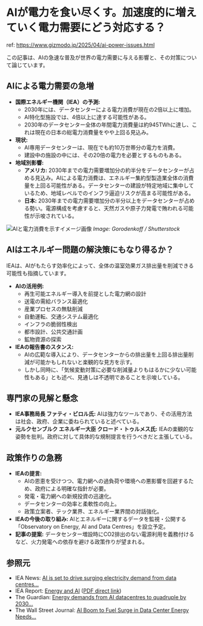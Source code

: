 # AIが電力を食い尽くす。加速度的に増えていく電力需要にどう対応する？

ref: <https://www.gizmodo.jp/2025/04/ai-power-issues.html>

この記事は、AIの急速な普及が世界の電力需要に与える影響と、その対策について論じています。

## AIによる電力需要の急増

* **国際エネルギー機関（IEA）の予測:**
  * 2030年には、データセンターによる電力消費が現在の2倍以上に増加。
  * AI特化型施設では、4倍以上に達する可能性がある。
  * 2030年のデータセンター全体の年間電力消費量は約945TWhに達し、これは現在の日本の総電力消費量をやや上回る見込み。
* **現状:**
  * AI専用データセンターは、現在でも約10万世帯分の電力を消費。
  * 建設中の施設の中には、その20倍の電力を必要とするものもある。
* **地域別影響:**
  * **アメリカ:** 2030年までの電力需要増加分の約半分をデータセンターが占める見込み。AIによる電力消費は、エネルギー集約型製造業全体の消費量を上回る可能性がある。データセンターの建設が特定地域に集中しているため、地域レベルでのインフラ逼迫リスクが高まる可能性がある。
  * **日本:** 2030年までの電力需要増加分の半分以上をデータセンターが占める勢い。電源構成を考慮すると、天然ガスや原子力発電で賄われる可能性が示唆されている。

![AIと電力消費を示すイメージ画像](https://media.loom-app.com/gizmodo/dist/images/2025/04/21/shutterstock_1363031171.jpg?w=1280)
*Image: Gorodenkoff / Shutterstock*

## AIはエネルギー問題の解決策にもなり得るか？

IEAは、AIがもたらす効率化によって、全体の温室効果ガス排出量を削減できる可能性も指摘しています。

* **AIの活用例:**
  * 再生可能エネルギー導入を前提とした電力網の設計
  * 送電の需給バランス最適化
  * 産業プロセスの無駄削減
  * 自動運転、交通システム最適化
  * インフラの脆弱性検出
  * 都市設計、公共交通計画
  * 鉱物資源の探索
* **IEAの報告書のスタンス:**
  * AIの広範な導入により、データセンターからの排出量を上回る排出量削減が可能かもしれないと楽観的な見方を示す。
  * しかし同時に、「気候変動対策に必要な削減量よりもはるかに少ない可能性もある」とも述べ、見通しは不透明であることを示唆している。

## 専門家の見解と懸念

* **IEA事務局長 ファティ・ビロル氏:** AIは強力なツールであり、その活用方法は社会、政府、企業に委ねられていると述べている。
* **元ルクセンブルク エネルギー大臣 クロード・トゥルメス氏:** IEAの楽観的な姿勢を批判。政府に対して具体的な規制提言を行うべきだと主張している。

## 政策作りの急務

* **IEAの提言:**
  * AIの恩恵を受けつつ、電力網への過負荷や環境への悪影響を回避するため、政府による明確な指針が必要。
  * 発電・電力網への新規投資の迅速化。
  * データセンターの効率と柔軟性の向上。
  * 政策立案者、テック業界、エネルギー業界間の対話強化。
* **IEAの今後の取り組み:** AIとエネルギーに関するデータを監視・公開する「Observatory on Energy, AI and Data Centres」を設立予定。
* **記事の提案:** データセンター増設時にCO2排出のない電源利用を義務付けるなど、火力発電への依存を避ける政策作りが望まれる。

## 参照元

* IEA News: [AI is set to drive surging electricity demand from data centres...](https://www.iea.org/news/ai-is-set-to-drive-surging-electricity-demand-from-data-centres-while-offering-the-potential-to-transform-how-the-energy-sector-works)
* IEA Report: [Energy and AI](https://www.iea.org/reports/energy-and-ai) ([PDF direct link](https://iea.blob.core.windows.net/assets/dd7c2387-2f60-4b60-8c5f-6563b6aa1e4c/EnergyandAI.pdf))
* The Guardian: [Energy demands from AI datacentres to quadruple by 2030...](https://www.theguardian.com/technology/2025/apr/10/energy-demands-from-ai-datacentres-to-quadruple-by-2030-says-report)
* The Wall Street Journal: [AI Boom to Fuel Surge in Data Center Energy Needs...](https://www.wsj.com/business/energy-oil/ai-boom-to-fuel-surge-in-data-center-energy-needs-iea-99f90810)

